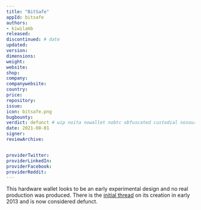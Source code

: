 ```yaml
---
title: "BitSafe"
appId: bitsafe
authors:
- kiwilamb
released: 
discontinued: # date
updated:
version:
dimensions: 
weight: 
website: 
shop: 
company: 
companywebsite:
country: 
price: 
repository: 
issue:
icon: bitsafe.png
bugbounty:
verdict: defunct # wip noita nowallet nobtc obfuscated custodial nosource nonverifiable reproducible bounty defunct
date: 2021-08-01
signer:
reviewArchive:


providerTwitter: 
providerLinkedIn: 
providerFacebook: 
providerReddit: 
---
```


This hardware wallet looks to be an early experimental design and no real production was produced.
There is the [initial thread](https://bitcointalk.org/index.php?topic=152517.0) on its creation in early 2013 and is now considered defunct.